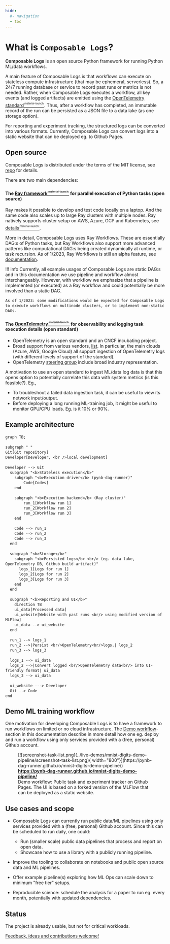 ```yaml
---
hide:
  #- navigation
  - toc
---
```


# What is `Composable Logs`?

**Composable Logs** is an open source Python framework for running Python ML/data workflows.

A main feature of Composable Logs is that workflows can execute on stateless compute infrastructure (that may be ephemeral, serverless).
So, a 24/7 running database or service to record past runs or metrics is not needed.
Rather, when Composable Logs executes a workflow, all key events (and logged artifacts) are emitted using the [OpenTelemetry standard<sup><sup><sub>:material-launch:</sub></sup></sup>](https://opentelemetry.io/).
Thus, after a workflow has completed, an immutable record of the run can be persisted as a JSON file to a data lake (as one storage option).

For reporting and experiment tracking, the structured logs can be converted into various formats.
Currently, Composable Logs can convert logs into a static website that can be deployed eg. to Github Pages.

## Open source

Composable Logs is distributed under the terms of the MIT license, see [repo](https://github.com/composable-logs/composable-logs) for details.

There are two main dependencies:

#### The [Ray framework<sup><sup><sub>:material-launch:</sub></sup></sup>](https://www.ray.io/ray-core) for parallel execution of Python tasks (open source)
Ray makes it possible to develop and test code locally on a laptop. And the same code also scales up to large Ray clusters with multiple nodes. Ray natively supports cluster setup on AWS, Azure, GCP and Kubernetes, see  [details<sup><sup><sub>:material-launch:</sub></sup></sup>](https://docs.ray.io/en/latest/cluster/deploy.html).

More in detail, Composable Logs uses Ray Workflows. These are essentially DAG:s of Python tasks, but
Ray Workflows also support more advanced patterns like computational DAG:s being created dynamically at runtime, or task recursion. As of 1/2023, Ray Workflows is still an alpha feature, see [documentation](https://docs.ray.io/en/latest/workflows/index.html).


!!! info
    Currently, all example usages of Composable Logs are static DAG:s and in this documentation we use pipeline and workflow almost interchangeably. However, with workflow we emphasize that a pipeline is implemented (or executed) as a Ray workflow and could potentially be more involved than a static DAG.

    As of 1/2023: some modifications would be expected for Composable Logs to execute workflows on multinode clusters, or to implement non-static DAGs.

#### The [OpenTelemetry<sup><sup><sub>:material-launch:</sub></sup></sup>](https://opentelemetry.io) for observability and logging task execution details (open standard)


- OpenTelemetry is an open standard and an CNCF incubating project.
- Broad support from various vendors, [list](https://opentelemetry.io/ecosystem/vendors/). In particular, the main clouds (Azure, AWS, Google Cloud) all support ingestion of OpenTelemetry logs (with different levels of support of the standard).
- OpenTelemetry [steering group](https://github.com/open-telemetry/community/blob/main/community-members.md) include broad industry representation.

A motivation to use an open standard to ingest ML/data log data is that this opens option to potentially correlate this data with system metrics (is this feasible?). Eg.,

- To troubleshoot a failed data ingestion task, it can be useful to view its network input/output.
- Before deploying a long running ML-training job, it might be useful to monitor GPU/CPU loads. Eg. is it 10% or 90%.

## Example architecture

``` mermaid
graph TB;

subgraph " "
Git[Git repository]
Developer[Developer, <br />local development]

Developer --> Git
  subgraph "<b>Stateless execution</b>"
    subgraph "<b>Execution driver</b> (pynb-dag-runner)"
        Code[Codes]
    end

    subgraph "<b>Execution backend</b> (Ray cluster)"
        run_1[Workflow run 1]
        run_2[Workflow run 2]
        run_3[Workflow run 3]
    end

    Code --> run_1
    Code --> run_2
    Code --> run_3
  end

  subgraph "<b>Storage</b>"
    subgraph "<b>Persisted logs</b> <br/> (eg. data lake, OpenTelemetry DB, Github build artifact)"
      logs_1[Logs for run 1]
      logs_2[Logs for run 2]
      logs_3[Logs for run 3]
    end
  end

  subgraph "<b>Reporting and UI</b>"
    direction TB
    ui_data[Processed data]
    ui_website[Website with past runs <br/> using modified version of MLFlow]
    ui_data --> ui_website
  end

  run_1 --> logs_1
  run_2 -->|Persist <br/>OpenTelemetry<br/>logs.| logs_2
  run_3 --> logs_3

  logs_1 --> ui_data
  logs_2 -->|Convert logged <br/>OpenTelemetry data<br/> into UI-friendly format| ui_data
  logs_3 --> ui_data

  ui_website ---> Developer
  Git --> Code
end
```


## Demo ML training workflow

One motivation for developing Composable Logs is to have a framework to run workflows on limited or no cloud infrastructure.
The [Demo workflow](../live-demos/mnist-digits-demo-pipeline/)-section in this documentation describe in more detail
how one eg. deploy and run a workflow using only services provided with a (free, personal) Github account.

<figure markdown>
  [![screenshot-task-list.png](../live-demos/mnist-digits-demo-pipeline/screenshot-task-list.png){ width="800"}](https://pynb-dag-runner.github.io/mnist-digits-demo-pipeline/)
  <figcaption>
  <b><a href="https://pynb-dag-runner.github.io/mnist-digits-demo-pipeline/">
  https://pynb-dag-runner.github.io/mnist-digits-demo-pipeline/
  </a></b>
  </figcaption>
  <figcaption>
  Demo workflow: Public task and experiment tracker on Github Pages.
  The UI is based on a forked version of the MLFlow that can be deployed as a static website.
  </figcaption>
</figure>

## Use cases and scope

- Composable Logs can currently run public data/ML pipelines using only services provided with a (free, personal) Github account.
  Since this can be scheduled to run daily, one could:

    - Run (smaller scale) public data pipelines that process and report on open data.
    - Showcase how to use a library with a publicly running pipeline.

- Improve the tooling to collaborate on notebooks and public open source data and ML pipelines.
- Offer example pipeline(s) exploring how ML Ops can scale down to minimum "free tier" setups.
- Reproducible science: schedule the analysis for a paper to run eg. every month, potentially with updated dependencies.

## Status

The project is already usable, but not for critical workloads.

[Feedback, ideas and contributions welcome!](../contact)
